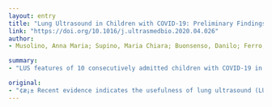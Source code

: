 ```yaml
---
layout: entry
title: "Lung Ultrasound in Children with COVID-19: Preliminary Findings"
link: "https://doi.org/10.1016/j.ultrasmedbio.2020.04.026"
author:
- Musolino, Anna Maria; Supino, Maria Chiara; Buonsenso, Danilo; Ferro, Valentina; Valentini, Piero; Magistrelli, Andrea; Lombardi, Mary Haywood; Romani, Lorenza; D'Argenio, Patrizia; Campana, Andrea

summary:
- "LUS features of 10 consecutively admitted children with COVID-19 in two tertiary-level pediatric hospitals in Rome. No data are available on the use of LUS. LUS was useful in diagnosing and monitoring pediatric COVD-19 pneumonia, reducing unnecessary radiation/sedation in children and exposure of health care workers to severe acute respiratory syndrome coronavirus 2 (SARS-CoV-2). LUS revealed signs of lung involvement during COV-19 infection."

original:
- "¢æ¡± Recent evidence indicates the usefulness of lung ultrasound (LUS) in detecting coronavirus disease 19 (COVID-19) pneumonia. However, no data are available on the use of LUS in children with COVID-19 pneumonia. In this report, we describe LUS features of 10 consecutively admitted children with COVID-19 in two tertiary-level pediatric hospitals in Rome. LUS revealed signs of lung involvement during COVID-19 infection. In particular, vertical artifacts (70%), pleural irregularities (60%), areas of white lung (10%) and subpleural consolidations (10%) were the main findings in patients with COVID-19. No cases of pleural effusions were found. According to our experience, the routine use of LUS in the evaluation of children with suspected or confirmed COVID-19, when performed by clinicians with documented experience in LUS, was useful in diagnosing and monitoring pediatric COVID-19 pneumonia, reducing unnecessary radiation/sedation in children and exposure of health care workers to severe acute respiratory syndrome coronavirus 2 (SARS-CoV-2)."
---
```


